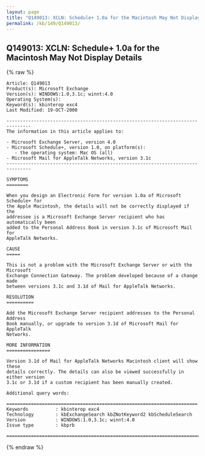 ```yaml
---
layout: page
title: "Q149013: XCLN: Schedule+ 1.0a for the Macintosh May Not Display Details"
permalink: /kb/149/Q149013/
---
```


## Q149013: XCLN: Schedule+ 1.0a for the Macintosh May Not Display Details

{% raw %}

	Article: Q149013
	Product(s): Microsoft Exchange
	Version(s): WINDOWS:1.0,3.1c; winnt:4.0
	Operating System(s): 
	Keyword(s): kbinterop exc4
	Last Modified: 19-OCT-2000
	
	-------------------------------------------------------------------------------
	The information in this article applies to:
	
	- Microsoft Exchange Server, version 4.0 
	- Microsoft Schedule+, version 1.0, on platform(s):
	   - the operating system: Mac OS (all) 
	- Microsoft Mail for AppleTalk Networks, version 3.1c 
	-------------------------------------------------------------------------------
	
	SYMPTOMS
	========
	
	When you design an Electronic Form for version 1.0a of Microsoft Schedule+ for
	the Apple Macintosh, the details will not be correctly displayed if the
	addressee is a Microsoft Exchange Server recipient who has automatically been
	added to the Personal Address Book in version 3.1c of Microsoft Mail for
	AppleTalk Networks.
	
	CAUSE
	=====
	
	This is not a problem with the Microsoft Exchange Server or with the Microsoft
	Exchange Connection Gateway. The problem developed because of a change made
	between versions 3.1c and 3.1d of Mail for AppleTalk Networks.
	
	RESOLUTION
	==========
	
	Add the Microsoft Exchange Server recipient addresses to the Personal Address
	Book manually, or upgrade to version 3.1d of Microsoft Mail for AppleTalk
	Networks.
	
	MORE INFORMATION
	================
	
	Version 3.1d of Mail for AppleTalk Networks Macintosh client will show these
	details correctly. The details can also be viewed successfully in either version
	3.1c or 3.1d if a custom recipient has been manually created.
	
	Additional query words:
	
	======================================================================
	Keywords          : kbinterop exc4 
	Technology        : kbExchangeSearch kbZNotKeyword2 kbScheduleSearch
	Version           : WINDOWS:1.0,3.1c; winnt:4.0
	Issue type        : kbprb
	
	=============================================================================
	

{% endraw %}

